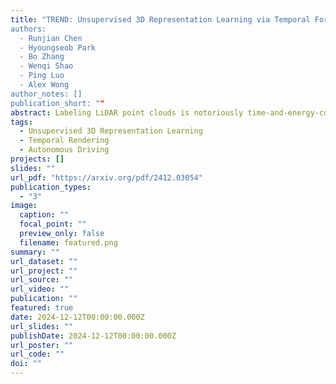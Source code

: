 ```yaml
---
title: "TREND: Unsupervised 3D Representation Learning via Temporal Forecasting for LiDAR Perception“
authors:
  - Runjian Chen
  - Hyoungseob Park
  - Bo Zhang
  - Wenqi Shao
  - Ping Luo
  - Alex Wong
author_notes: []
publication_short: ""
abstract: Labeling LiDAR point clouds is notoriously time-and-energy-consuming, which spurs recent unsupervised 3D representation learning methods to alleviate the labeling burden in LiDAR perception via pretrained weights. Almost all existing work focus on a single frame of LiDAR point cloud and neglect the temporal LiDAR sequence, which naturally accounts for object motion (and their semantics). Instead, we propose TREND, namely Temporal REndering with Neural fielD, to learn 3D representation via forecasting the future observation in an unsupervised manner. Unlike existing work that follows conventional contrastive learning or masked auto encoding paradigms, TREND integrates forecasting for 3D pre-training through a Recurrent Embedding scheme to generate 3D embedding across time and a Temporal Neural Field to represent the 3D scene, through which we compute the loss using differentiable rendering. To our best knowledge, TREND is the first work on temporal forecasting for unsupervised 3D representation learning. We evaluate TREND on downstream 3D object detection tasks on popular datasets, including NuScenes, Once and Waymo. Experiment results show that TREND brings up to 90% more improvement as compared to previous SOTA unsupervised 3D pre-training methods and generally improve different downstream models across datasets, demonstrating that indeed temporal forecasting brings improvement for LiDAR perception.
tags:
  - Unsupervised 3D Representation Learning
  - Temporal Rendering
  - Autonomous Driving
projects: []
slides: ""
url_pdf: "https://arxiv.org/pdf/2412.03054"
publication_types:
  - "3"
image:
  caption: ""
  focal_point: ""
  preview_only: false
  filename: featured.png
summary: ""
url_dataset: ""
url_project: ""
url_source: ""
url_video: ""
publication: ""
featured: true
date: 2024-12-12T00:00:00.000Z
url_slides: ""
publishDate: 2024-12-12T00:00:00.000Z
url_poster: ""
url_code: ""
doi: ""
---
```

